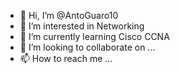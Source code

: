- 👋 Hi, I’m @AntoGuaro10
- 👀 I’m interested in Networking
- 🌱 I’m currently learning Cisco CCNA
- 💞️ I’m looking to collaborate on ...
- 📫 How to reach me ...

<!---
AntoGuaro10/AntoGuaro10 is a ✨ special ✨ repository because its `README.md` (this file) appears on your GitHub profile.
You can click the Preview link to take a look at your changes.
--->
